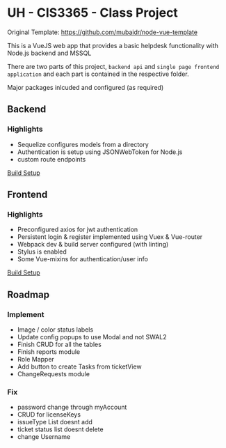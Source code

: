 # UH - CIS3365 - Class Project

Original Template: https://github.com/mubaidr/node-vue-template

This is a VueJS web app that provides a basic helpdesk functionality with Node.js backend and MSSQL

There are two parts of this project, `backend api` and `single page frontend
application` and each part is contained in the respective folder.

Major packages inlcuded and configured (as required)

## Backend

### Highlights

* Sequelize configures models from a directory
* Authentication is setup using JSONWebToken for Node.js
* custom route endpoints

[Build Setup](./backend/README.md)

## Frontend

### Highlights

* Preconfigured axios for jwt authentication
* Persistent login & register implemented using Vuex & Vue-router
* Webpack dev & build server configured (with linting)
* Stylus is enabled
* Some Vue-mixins for authentication/user info

[Build Setup](./frontend/README.md)


## Roadmap

### Implement
* Image / color status labels
* Update config popups to use Modal and not SWAL2
* Finish CRUD for all the tables
* Finish reports module
* Role Mapper
* Add button to create Tasks from ticketView
* ChangeRequests module

### Fix
* password change through myAccount
* CRUD for licenseKeys
* issueType List doesnt add
* ticket status list doesnt delete
* change Username


